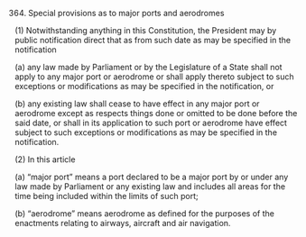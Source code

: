 364. Special provisions as to major ports and aerodromes

(1) Notwithstanding anything in this Constitution, the President may by public notification direct that as from such date as may be specified in the notification

(a) any law made by Parliament or by the Legislature of a State shall not apply to any major port or aerodrome or shall apply thereto subject to such exceptions or modifications as may be specified in the notification, or

(b) any existing law shall cease to have effect in any major port or aerodrome except as respects things done or omitted to be done before the said date, or shall in its application to such port or aerodrome have effect subject to such exceptions or modifications as may be specified in the notification.

(2) In this article

(a) “major port” means a port declared to be a major port by or under any law made by Parliament or any existing law and includes all areas for the time being included within the limits of such port;

(b) “aerodrome” means aerodrome as defined for the purposes of the enactments relating to airways, aircraft and air navigation.

